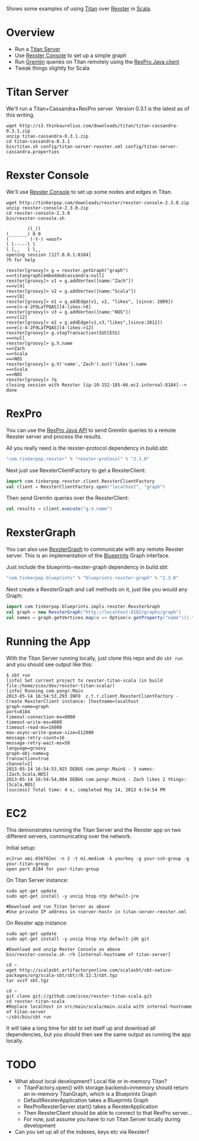 Shows some examples of using [Titan](http://thinkaurelius.github.io/titan/) over [Rexster](http://rexster.tinkerpop.com) in [Scala](http://scala-lang.org).

# Overview

 - Run a [Titan Server](https://github.com/thinkaurelius/titan/wiki/Titan-Server)
 - Use [Rexster Console](https://github.com/tinkerpop/rexster/wiki/Rexster-Console) to set up a simple graph
 - Run [Gremlin](http://gremlin.tinkerpop.com) queries on Titan remotely using the [RexPro Java client](https://github.com/tinkerpop/rexster/wiki/RexPro-Java)
 - Tweak things slightly for Scala

# Titan Server

We'll run a Titan+Cassandra+RexPro server. Version 0.3.1 is the latest as of this writing.

```
wget http://s3.thinkaurelius.com/downloads/titan/titan-cassandra-0.3.1.zip
unzip titan-cassandra-0.3.1.zip
cd titan-cassandra-0.3.1
bin/titan.sh config/titan-server-rexster.xml config/titan-server-cassandra.properties
```

# Rexster Console

We'll use [Rexster Console](https://github.com/tinkerpop/rexster/wiki/Rexster-Console) to set up some nodes and edges in Titan.

```
wget http://tinkerpop.com/downloads/rexster/rexster-console-2.3.0.zip
unzip rexster-console-2.3.0.zip
cd rexster-console-2.3.0
bin/rexster-console.sh

        (l_(l
(_______( 0 0
(        (-Y-) <woof>
l l-----l l
l l,,   l l,,
opening session [127.0.0.1:8184]
?h for help

rexster[groovy]> g = rexster.getGraph("graph")
==>titangraph[embeddedcassandra:null]
rexster[groovy]> v1 = g.addVertex([name:"Zach"])
==>v[4]
rexster[groovy]> v2 = g.addVertex([name:"Scala"])
==>v[8]
rexster[groovy]> e1 = g.addEdge(v1, v2, "likes", [since: 2009])
==>e[n-4-2F0LaTPQAS][4-likes->8]
rexster[groovy]> v3 = g.addVertex([name:"NOS"])
==>v[12]
rexster[groovy]> e2 = g.addEdge(v1,v3,"likes",[since:2012])
==>e[z-4-2F0LaTPQAS][4-likes->12]
rexster[groovy]> g.stopTransaction(SUCCESS)
==>null
rexster[groovy]> g.V.name
==>Zach
==>Scala
==>NOS
rexster[groovy]> g.V('name','Zach').out('likes').name
==>Scala
==>NOS
rexster[groovy]> ?q
closing session with Rexster [ip-10-152-185-66.ec2.internal:8184]--> done
```

# RexPro

You can use the [RexPro Java API](https://github.com/tinkerpop/rexster/wiki/RexPro-Java) to send Gremlin queries to a remote Rexster server and process the results.

All you really need is the rexster-protocol dependency in build.sbt:

```scala
"com.tinkerpop.rexster" % "rexster-protocol" % "2.3.0"
```

Next just use RexsterClientFactory to get a RexsterClient:

```scala
import com.tinkerpop.rexster.client.RexsterClientFactory
val client = RexsterClientFactory.open("localhost", "graph")
```

Then send Gremlin queries over the RexsterClient:

```scala
val results = client.execute("g.V.name")
```

# RexsterGraph

You can also use [RexsterGraph](https://github.com/tinkerpop/blueprints/wiki/Rexster-Implementation) to communicate with any remote Rexster server. This is an implementation of the [Blueprints](http://blueprints.tinkerpop.com) Graph interface.

Just include the blueprints-rexster-graph dependency in build.sbt:

```scala
"com.tinkerpop.blueprints" % "blueprints-rexster-graph" % "2.3.0"
```

Next create a RexsterGraph and call methods on it, just like you would any Graph:

```scala
import com.tinkerpop.blueprints.impls.rexster.RexsterGraph
val graph = new RexsterGraph("http://localhost:8182/graphs/graph")
val names = graph.getVertices.map(v => Option(v.getProperty("name"))).flatten
```

# Running the App

With the Titan Server running locally, just clone this repo and do `sbt run` and you should see output like this:

```
$ sbt run
[info] Set current project to rexster-titan-scala (in build file:/home/zcox/dev/rexster-titan-scala/)
[info] Running com.pongr.Main 
2013-05-14 16:54:53,293 INFO  c.t.r.client.RexsterClientFactory - Create RexsterClient instance: [hostname=localhost
graph-name=graph
port=8184
timeout-connection-ms=8000
timeout-write-ms=4000
timeout-read-ms=16000
max-async-write-queue-size=512000
message-retry-count=16
message-retry-wait-ms=50
language=groovy
graph-obj-name=g
transaction=true
channel=2]
2013-05-14 16:54:53,925 DEBUG com.pongr.Main$ - 3 names: [Zach,Scala,NOS]
2013-05-14 16:54:54,004 DEBUG com.pongr.Main$ - Zach likes 2 things: [Scala,NOS]
[success] Total time: 4 s, completed May 14, 2013 4:54:54 PM
```

# EC2

This demonstrates running the Titan Server and the Rexster app on two different servers, communicating over the network.

Initial setup:

```
ec2run ami-856f02ec -n 2 -t m1.medium -k yourkey -g your-ssh-group -g your-titan-group
open port 8184 for your-titan-group
```

On Titan Server instance:

```
sudo apt-get update
sudo apt-get install -y unzip htop ntp default-jre

#Download and run Titan Server as above
#Use private IP address in <server-host> in titan-server-rexster.xml
```

On Rexster app instance:

```
sudo apt-get update
sudo apt-get install -y unzip htop ntp default-jdk git

#Download and unzip Rexter Console as above
bin/rexster-console.sh -rh [internal-hostname of titan-server]

cd ~
wget http://scalasbt.artifactoryonline.com/scalasbt/sbt-native-packages/org/scala-sbt/sbt//0.12.3/sbt.tgz
tar xvzf sbt.tgz

cd ~
git clone git://github.com/zcox/rexster-titan-scala.git
cd rexster-titan-scala
#Replace localhost in src/main/scala/main.scala with internal-hostname of titan-server
~/sbt/bin/sbt run
```

It will take a long time for sbt to set itself up and download all dependencies, but you should then see the same output as running the app locally.

# TODO

  - What about local development? Local file or in-memory Titan?
    - TitanFactory.open() with storage.backend=inmemory should return an in-memory TitanGraph, which is a Blueprints Graph
    - DefaultRexsterApplication takes a Blueprints Graph
    - RexProRexsterServer.start() takes a RexsterApplication
    - Then RexsterClient should be able to connect to that RexPro server...
    - For now, just assume you have to run Titan Server locally during development
  - Can you set up all of the indexes, keys etc via Rexster?
